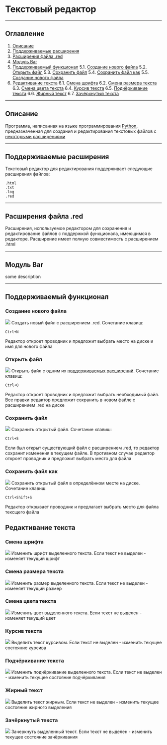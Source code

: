 # Текстовый редактор

---
## Оглавление
1. [Описание](#Описание)
2. [Поддерживаемые расширения](#Поддерживаемые-расширения)
3. [Расширения файла .red](#Расширения-файла-.red)
4. [Модуль Bar](#Модуль-Bar)
5. [Поддерживаемый функционал](#Поддерживаемый-функционал)
5.1. [Создание нового файла](#Создание-нового-файла)
5.2. [Открыть файл](#Открыть-файл)
5.3. [Сохранить файл](#Сохранить-файл)
5.4. [Сохранить файл как](#Сохранить-файл-как)
5.5. [Создание нового файла](#Создание-нового-файла)
6. [Редактивание текста](#Редактивание-текста)
6.1. [Смена шрифта](#Смена-шрифта)
6.2. [Смена размера текста](#Смена-размера-текста)
6.3. [Смена цвета текста](#Смена-цвета-текста)
6.4. [Курсив текста](#Курсив-текста)
6.5. [Подчёркивание текста](#Подчёркивание-текста)
6.6. [Жирный текст](#Жирный-текст)
6.7. [Зачёркнутый текста](#Зачёркнутый-текста)

---
## Описание
Программа, написанная на языке программирования [Python](https://ru.wikipedia.org/wiki/Python), предназначенная для создания и редактирования текстовых файлов с [некоторыми расширениями](#Поддерживаемые_расширения)

---
## Поддерживаемые расширения
Текстовый редактор для редактирования поддерживает следующие расширения файлов: 
```
.html 
.txt 
.log 
.red
```

---
## Расширения файла .red
Расширения, используемое редактором для сохранения и редактирование файлов с поддержкой функционала, имеющимся в редакторе. Расширение имеет полную совместимость с расширением .html


---
## Модуль Bar
some description




---
## Поддерживаемый функционал
### Создание нового файла
![](./Readme%20images/New.jpg)
Создать новый файл с расширением .red. 
Сочетание клавиш:

```
Ctrl+N
```

Редактор откроет проводник и предложит выбрать место на диске и имя для нового файла



### Открыть файл
![](./Readme%20images/Open.jpg)
Открыть файл с одним их [поддерживаемых расширений](#Поддерживаемые-расширения). 
Сочетание клавиш:

```
Ctrl+O
```

Редактор откроет проводник и предложит выбрать необходимый файл. Все правки редактор предложит сохранить в новом файле с расширением .red на диске



### Сохранить файл
![](./Readme%20images/Save.jpg)
Сохранить открытый файл. 
Сочетание клавиш:

```
Ctrl+S
```

Если был открыт существующий файл с расширением .red, то редактор сохранит изменения в текущем файле. В противном случае редактор откроет проводник и предложит выбрать место для файла



### Сохранить файл как
![](./Readme%20images/SaveAs.jpg)
Сохранить открытый файл в определённом месте на диске. 
Сочетание клавиш:

```
Ctrl+Shift+S
```

Редактор открывает проводник и предлагает выбрать место для файла тексщего файла


## Редактивание текста
### Смена шрифта
![](./Readme%20images/Font.jpg)
Изменить шрифт выделенного текста. Если текст не выделен - изменяет текущий шрифт
### Смена размера текста
![](./Readme%20images/FontSize.jpg)
Изменить размер выделенного текста. Если текст не выделен - изменяет текущий размер
### Смена цвета текста
![](./Readme%20images/FontColor.jpg)
Изменить цвет выделенного текста. Если текст не выделен - изменяет текущий цвет
### Курсив текста
![](./Readme%20images/FontItalic.jpg)
Выделить текст курсивом. Если текст не выделен - изменить текущее состояние курсива
### Подчёркивание текста
![](./Readme%20images/FontUnderline.jpg)
Изменить подчёркивание выделенного текста. Если текст не выделен - изменить текущее состояние подчёркивания
### Жирный текст
![](./Readme%20images/FontBold.jpg)
Выделить текст жирным. Если текст не выделен - изменить текущее состояние жирного выделения
### Зачёркнутый текста
![](./Readme%20images/FontStrike.jpg)
Зачеркнуть выделенный текст. Если текст не выделен - изменить текущее состояние зачёркивания